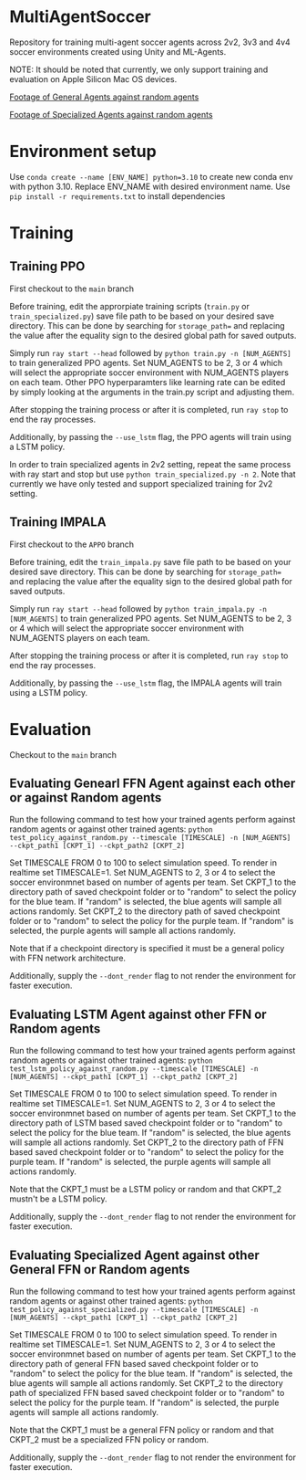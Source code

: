 # MultiAgentSoccer
Repository for training multi-agent soccer agents across 2v2, 3v3 and 4v4 soccer environments created using Unity and ML-Agents.

NOTE: It should be noted that currently, we only support training and evaluation on Apple Silicon Mac OS devices.

[Footage of General Agents against random agents]()

[Footage of Specialized Agents against random agents](https://drive.google.com/file/d/1iO3S3lXvTKDk2iwQOxgBYJfYFirvFs5G/view?usp=sharing)

# Environment setup
Use ```conda create --name [ENV_NAME] python=3.10``` to create new conda env with python 3.10. Replace ENV_NAME with desired environment name.
Use ```pip install -r requirements.txt``` to install dependencies

# Training

## Training PPO
First checkout to the ```main``` branch

Before training, edit the approrpiate training scripts (```train.py``` or ```train_specialized.py```) save file path to be based on your desired save directory. This can be done by searching for ```storage_path=``` and replacing the value after the equality sign to the desired global path for saved outputs.

Simply run ```ray start --head``` followed by ```python train.py -n [NUM_AGENTS]``` to train generalized PPO agents. Set NUM_AGENTS to be 2, 3 or 4 which will select the appropriate soccer environment with NUM_AGENTS players on each team. Other PPO hyperparamters like learning rate can be edited by simply looking at the arguments in the train.py script and adjusting them.

After stopping the training process or after it is completed, run ```ray stop``` to end the ray processes.

Additionally, by passing the ```--use_lstm``` flag, the PPO agents will train using a LSTM policy.

In order to train specialized agents in 2v2 setting, repeat the same process with ray start and stop but use ```python train_specialized.py -n 2```. Note that currently we have only tested and support specialized training for 2v2 setting.

## Training IMPALA
First checkout to the ```APPO``` branch

Before training, edit the ```train_impala.py``` save file path to be based on your desired save directory. This can be done by searching for ```storage_path=``` and replacing the value after the equality sign to the desired global path for saved outputs.

Simply run ```ray start --head``` followed by ```python train_impala.py -n [NUM_AGENTS]``` to train generalized PPO agents. Set NUM_AGENTS to be 2, 3 or 4 which will select the appropriate soccer environment with NUM_AGENTS players on each team.

After stopping the training process or after it is completed, run ```ray stop``` to end the ray processes.

Additionally, by passing the ```--use_lstm``` flag, the IMPALA agents will train using a LSTM policy.

# Evaluation
Checkout to the ```main``` branch

## Evaluating Genearl FFN Agent against each other or against Random agents
Run the following command to test how your trained agents perform against random agents or against other trained agents: ```python test_policy_against_random.py --timescale [TIMESCALE] -n [NUM_AGENTS] --ckpt_path1 [CKPT_1] --ckpt_path2 [CKPT_2]```

Set TIMESCALE FROM 0 to 100 to select simulation speed. To render in realtime set TIMESCALE=1.
Set NUM_AGENTS to 2, 3 or 4 to select the soccer environmnet based on number of agents per team.
Set CKPT_1 to the directory path of saved checkpoint folder or to "random" to select the policy for the blue team. If "random" is selected, the blue agents will sample all actions randomly.
Set CKPT_2 to the directory path of saved checkpoint folder or to "random" to select the policy for the purple team. If "random" is selected, the purple agents will sample all actions randomly.

Note that if a checkpoint directory is specified it must be a general policy with FFN network architecture.

Additionally, supply the ```--dont_render``` flag to not render the environment for faster execution.

## Evaluating LSTM Agent against other FFN or Random agents
Run the following command to test how your trained agents perform against random agents or against other trained agents: ```python test_lstm_policy_against_random.py --timescale [TIMESCALE] -n [NUM_AGENTS] --ckpt_path1 [CKPT_1] --ckpt_path2 [CKPT_2]```

Set TIMESCALE FROM 0 to 100 to select simulation speed. To render in realtime set TIMESCALE=1.
Set NUM_AGENTS to 2, 3 or 4 to select the soccer environmnet based on number of agents per team.
Set CKPT_1 to the directory path of LSTM based saved checkpoint folder or to "random" to select the policy for the blue team. If "random" is selected, the blue agents will sample all actions randomly.
Set CKPT_2 to the directory path of FFN based saved checkpoint folder or to "random" to select the policy for the purple team. If "random" is selected, the purple agents will sample all actions randomly.

Note that the CKPT_1 must be a LSTM policy or random and that CKPT_2 mustn't be a LSTM policy.

Additionally, supply the ```--dont_render``` flag to not render the environment for faster execution.

## Evaluating Specialized Agent against other General FFN or Random agents
Run the following command to test how your trained agents perform against random agents or against other trained agents: ```python test_policy_against_specialized.py --timescale [TIMESCALE] -n [NUM_AGENTS] --ckpt_path1 [CKPT_1] --ckpt_path2 [CKPT_2]```

Set TIMESCALE FROM 0 to 100 to select simulation speed. To render in realtime set TIMESCALE=1.
Set NUM_AGENTS to 2, 3 or 4 to select the soccer environmnet based on number of agents per team.
Set CKPT_1 to the directory path of general FFN based saved checkpoint folder or to "random" to select the policy for the blue team. If "random" is selected, the blue agents will sample all actions randomly.
Set CKPT_2 to the directory path of specialized FFN based saved checkpoint folder or to "random" to select the policy for the purple team. If "random" is selected, the purple agents will sample all actions randomly.

Note that the CKPT_1 must be a general FFN policy or random and that CKPT_2 must be a specialized FFN policy or random.

Additionally, supply the ```--dont_render``` flag to not render the environment for faster execution.
